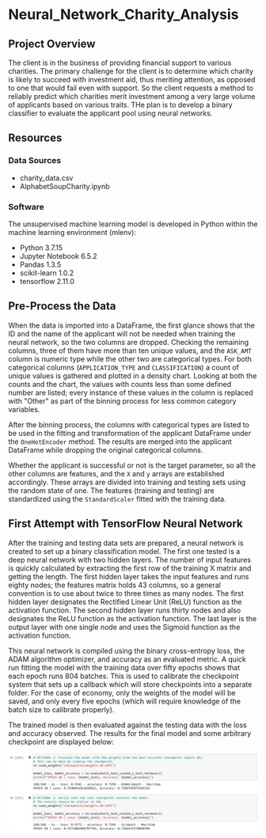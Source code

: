 # Neural_Network_Charity_Analysis

## Project Overview
The client is in the business of providing financial support to various charities. The primary challenge for the client is to determine which charity is likely to succeed with investment aid, thus meriting attention, as opposed to one that would fail even with support. So the client requests a method to reliably predict which charities merit investment among a very large volume of applicants based on various traits. THe plan is to develop a binary classifier to evaluate the applicant pool using neural networks.

## Resources

### Data Sources

- charity_data.csv
- AlphabetSoupCharity.ipynb

### Software
The unsupervised machine learning model is developed in Python within the machine learning environment (mlenv):

- Python 3.7.15
- Jupyter Notebook 6.5.2
- Pandas 1.3.5
- scikit-learn 1.0.2
- tensorflow 2.11.0

## Pre-Process the Data
When the data is imported into a DataFrame, the first glance shows that the ID and the name of the applicant will not be needed when training the neural network, so the two columns are dropped. Checking the remaining columns, three of them have more than ten unique values, and the `ASK_AMT` column is numeric type while the other two are categorical types. For both categorical columns (`APPLICATION_TYPE` and `CLASSIFICATION`) a count of unique values is gathered and plotted in a density chart. Looking at both the counts and the chart, the values with counts less than some defined number are listed; every instance of these values in the column is replaced with "Other" as part of the binning process for less common category variables.

After the binning process, the columns with categorical types are listed to be used in the fitting and transformation of the applicant DataFrame under the `OneHotEncoder` method. The results are merged into the applicant DataFrame while dropping the original categorical columns.

Whether the applicant is successful or not is the target parameter, so all the other columns are features, and the `X` and `y` arrays are established accordingly. These arrays are divided into training and testing sets using the random state of one. The features (training and testing) are standardized using the `StandardScaler` fitted with the training data.

## First Attempt with TensorFlow Neural Network
After the training and testing data sets are prepared, a neural network is created to set up a binary classification model. The first one tested is a deep neural network with two hidden layers. The number of input features is quickly calculated by extracting the first row of the training X matrix and getting the length. The first hidden layer takes the input features and runs eighty nodes; the features matrix holds 43 columns, so a general convention is to use about twice to three times as many nodes. The first hidden layer designates the Rectified Linear Unit (ReLU) function as the activation function. The second hidden layer runs thirty nodes and also designates the ReLU function as the activation function. The last layer is the output layer with one single node and uses the Sigmoid function as the activation function.

This neural network is compiled using the binary cross-entropy loss, the ADAM algorithm optimizer, and accuracy as an evaluated metric. A quick run fitting the model with the training data over fifty epochs shows that each epoch runs 804 batches. This is used to calibrate the checkpoint system that sets up a callback which will store checkpoints into a separate folder. For the case of economy, only the weights of the model will be saved, and only every five epochs (which will require knowledge of the batch size to calibrate properly).

The trained model is then evaluated against the testing data with the loss and accuracy observed. The results for the final model and some arbitrary checkpoint are displayed below:

![Results of the First Neural Network](https://www.github.com/Owen-Wang1234/Neural_Network_Charity_Analysis/blob/main/First_Neural_Network_Results.png)